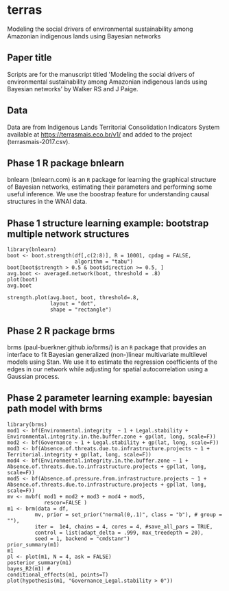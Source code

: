 # terras
Modeling the social drivers of environmental sustainability among Amazonian indigenous lands using Bayesian networks

## Paper title
Scripts are for the manuscript titled 'Modeling the social drivers of environmental sustainability among Amazonian indigenous lands using Bayesian networks' by Walker RS and J Paige. 

## Data 
Data are from Indigenous Lands Territorial Consolidation Indicators System available at https://terrasmais.eco.br/v1/ and added to the project (terrasmais-2017.csv).

## Phase 1 R package bnlearn
bnlearn (bnlearn.com) is an `R` package for learning the graphical structure of Bayesian networks, estimating their parameters and performing some useful inference. We use the boostrap feature for understanding causal structures in the WNAI data.

## Phase 1 structure learning example: bootstrap multiple network structures
```splus
library(bnlearn)
boot <- boot.strength(df[,c(2:8)], R = 10001, cpdag = FALSE,
                      algorithm = "tabu")
boot[boot$strength > 0.5 & boot$direction >= 0.5, ]
avg.boot <- averaged.network(boot, threshold = .8)
plot(boot)
avg.boot

strength.plot(avg.boot, boot, threshold=.8,
              layout = "dot",
              shape = "rectangle")
```
## Phase 2 R package brms
brms (paul-buerkner.github.io/brms/) is an `R` package that provides an interface to fit Bayesian generalized (non-)linear multivariate multilevel models using Stan. We use it to estimate the regression coefficients of the edges in our network while adjusting for spatial autocorrelation using a Gaussian process.

## Phase 2 parameter learning example: bayesian path model with brms
```splus
library(brms)
mod1 <- bf(Environmental.integrity  ~ 1 + Legal.stability + Environmental.integrity.in.the.buffer.zone + gp(lat, long, scale=F))
mod2 <- bf(Governance ~ 1 + Legal.stability + gp(lat, long, scale=F))
mod3 <- bf(Absence.of.threats.due.to.infrastructure.projects ~ 1 + Territorial.integrity + gp(lat, long, scale=F))
mod4 <- bf(Environmental.integrity.in.the.buffer.zone ~ 1 + Absence.of.threats.due.to.infrastructure.projects + gp(lat, long, scale=F))
mod5 <- bf(Absence.of.pressure.from.infrastructure.projects ~ 1 + Absence.of.threats.due.to.infrastructure.projects + gp(lat, long, scale=F))
mv <- mvbf( mod1 + mod2 + mod3 + mod4 + mod5,
            rescor=FALSE )
m1 <- brm(data = df, 
         mv, prior = set_prior("normal(0,.1)", class = "b"), # group = ""),
         iter =  1e4, chains = 4, cores = 4, #save_all_pars = TRUE,
         control = list(adapt_delta = .999, max_treedepth = 20),
         seed = 1, backend = "cmdstanr")
prior_summary(m1)
m1
pl <- plot(m1, N = 4, ask = FALSE)
posterior_summary(m1)
bayes_R2(m1) # 
conditional_effects(m1, points=T)
plot(hypothesis(m1, "Governance_Legal.stability > 0"))
```
